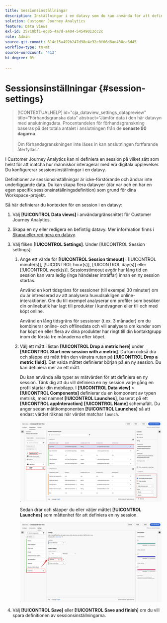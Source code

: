 ```yaml
---
title: Sessionsinställningar
description: Inställningar i en datavy som du kan använda för att definiera längden på en session och utlösaren för att initiera en ny session
solution: Customer Journey Analytics
feature: Data Views
exl-id: 25710bf1-ec85-4a7d-a404-54549013cc2c
role: Admin
source-git-commit: 614e15a492b247d98e4e32c0f06d8ae438ca6d45
workflow-type: tm+mt
source-wordcount: '413'
ht-degree: 0%

---
```


# Sessionsinställningar {#session-settings}

<!-- markdownlint-disable MD034 -->

>[!CONTEXTUALHELP]
>id="cja_dataview_settings_datapreview"
>title="Förhandsgranska data"
>abstract="Jämför data i den här datavyn med anslutningsdata. Procentandelen för förhandsgranskning baseras på det totala antalet i anslutningen från de **senaste 90 dagarna**.<br><br/>Om förhandsgranskningen inte läses in kan anslutningen fortfarande återfyllas."

<!-- markdownlint-enable MD034 -->

<!-- markdownlint-enable MD034 -->


I Customer Journey Analytics kan ni definiera en session på vilket sätt som helst för att matcha hur människor interagerar med era digitala upplevelser. Du konfigurerar sessionsinställningar i en datavy.

Definitioner av sessionsinställningar är icke-förstörande och ändrar inte underliggande data. Du kan skapa flera datavyer (där var och en har en egen specifik sessionsinställningsdefinition) som grund för dina Workspace-projekt.

Så här definierar du kontexten för en session i en datavy:

1. Välj **[!UICONTROL Data views]** i användargränssnittet för Customer Journey Analytics.

2. Skapa en ny eller redigera en befintlig datavy. Mer information finns i [Skapa eller redigera en datavy](create-dataview.md).

3. Välj fliken **[!UICONTROL Settings]**. Under [!UICONTROL Session settings]:

   1. Ange ett värde för **[!UICONTROL Session timeout]** i [!UICONTROL minute(s)], [!UICONTROL hour(s)], [!UICONTROL day(s)] eller [!UICONTROL week(s)]. Sessionstimeout avgör hur lång tid en session kan vara ledig (inga händelser inträffar) innan en ny session startas.

      Använd en kort tidsgräns för sessioner (till exempel 30 minuter) om du är intresserad av att analysera huvudsakligen online-interaktioner. Om du till exempel analyserar om profiler som besöker din onlinebutik har lagt till produkter i kundvagnen eller till och med köpt online.

      Använd en lång tidsgräns för sessioner (t.ex. 3 månader) om du kombinerar online- och offlinedata och vill analysera om kunder som har köpt en eller flera av dina produkter har ringt till din kontaktgrupp inom de första tre månaderna efter köpet.


   2. Välj ett mått i listan **[!UICONTROL Drop a metric here]** under **[!UICONTROL Start new session with a metric]**. Du kan också dra och släppa ett mått från den vänstra rutan på **[!UICONTROL Drop a metric field]**. Det valda måttet definierar början på en ny session. Du kan definiera mer än ett mått.

      Du kan använda alla typer av mätvärden för att definiera en ny session. Tänk dig att du vill definiera en ny session varje gång en profil startar din mobilapp. I **[!UICONTROL Data view]** > **[!UICONTROL Components]** definierar du en komponent av typen metrisk, med namnet **[!UICONTROL Launches]**, baserat på ett **[!UICONTROL appInteraction]** **[!UICONTROL Name]** schemafält. Du anger sedan måttkomponenten **[!UICONTROL Launches]** så att endast värdet räknas när värdet matchar `launch`.

      ![Komponenten för mått för appinteraktion startar](assets/component-launches.png)

      Sedan drar och släpper du eller väljer måttet **[!UICONTROL Launches]** som måttenhet för att definiera en ny session.

      ![Sessionsinställningar startas](assets/session-settings-launches-metric.png)



4. Välj **[!UICONTROL Save]** eller **[!UICONTROL Save and finish]** om du vill spara definitionen av sessionsinställningarna.
